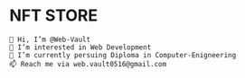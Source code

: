 # NFT STORE


    👋 Hi, I’m @Web-Vault
    👀 I’m interested in Web Development
    🌱 I’m currently persuing Diploma in Computer-Enigneering
    📫 Reach me via web.vault0516@gmail.com

